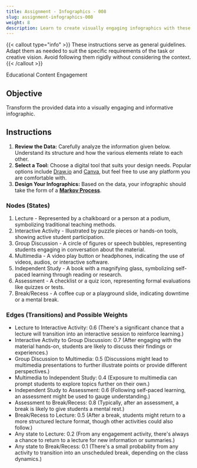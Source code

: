 ```yaml
---
title: Assignment - Infographics - 008
slug: assignment-infographics-008
weight: 8
description: Learn to create visually engaging infographics with these practical ICT assignments designed to enhance creativity, critical thinking, and digital communication skills. Perfect for mastering infographic tools and presenting complex ideas effectively.
---
```


{{< callout type="info" >}}
These instructions serve as general guidelines. Adapt them as needed to suit the specific requirements of the task or creative vision. Avoid following them rigidly without considering the context.
{{< /callout >}}


Educational Content Engagement

## Objective

Transform the provided data into a visually engaging and informative infographic.

## Instructions

1. **Review the Data:** Carefully analyze the information given below. Understand its structure and how the various elements relate to each other.
2. **Select a Tool:** Choose a digital tool that suits your design needs. Popular options include [Draw.io](https://app.diagrams.net/) and [Canva](https://www.canva.com/), but feel free to use any platform you are comfortable with.
3. **Design Your Infographics:** Based on the data, your infographic should take the form of a [**Markov Process**](https://en.wikipedia.org/wiki/Markov_chain#/media/File:Markovkate_01.svg).

### Nodes (States)

1. Lecture - Represented by a chalkboard or a person at a podium, symbolizing traditional teaching methods.
2. Interactive Activity - Illustrated by puzzle pieces or hands-on tools, showing active student participation.
3. Group Discussion - A circle of figures or speech bubbles, representing students engaging in conversation about the material.
4. Multimedia - A video play button or headphones, indicating the use of videos, audios, or interactive software.
5. Independent Study - A book with a magnifying glass, symbolizing self-paced learning through reading or research.
6. Assessment - A checklist or a quiz icon, representing formal evaluations like quizzes or tests.
7. Break/Recess - A coffee cup or a playground slide, indicating downtime or a mental break.

### Edges (Transitions) and Possible Weights

- Lecture to Interactive Activity: 0.6 (There's a significant chance that a lecture will transition into an interactive session to reinforce learning.)
- Interactive Activity to Group Discussion: 0.7 (After engaging with the material hands-on, students are likely to discuss their findings or experiences.)
- Group Discussion to Multimedia: 0.5 (Discussions might lead to multimedia presentations to further illustrate points or provide different perspectives.)
- Multimedia to Independent Study: 0.4 (Exposure to multimedia can prompt students to explore topics further on their own.)
- Independent Study to Assessment: 0.6 (Following self-paced learning, an assessment might be used to gauge understanding.)
- Assessment to Break/Recess: 0.8 (Typically, after an assessment, a break is likely to give students a mental rest.)
- Break/Recess to Lecture: 0.5 (After a break, students might return to a more structured lecture format, though other activities could also follow.)
- Any state to Lecture: 0.2 (From any engagement activity, there's always a chance to return to a lecture for new information or summaries.)
- Any state to Break/Recess: 0.1 (There's a small probability from any activity to transition into an unscheduled break, depending on the class dynamics.)

